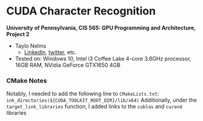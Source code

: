 CUDA Character Recognition
======================

**University of Pennsylvania, CIS 565: GPU Programming and Architecture, Project 2**

* Taylo Nelms
  * [LinkedIn](https://www.linkedin.com/in/taylor-k-7b2110191/), [twitter](https://twitter.com/nelms_taylor), etc.
* Tested on: Windows 10, Intel i3 Coffee Lake 4-core 3.6GHz processor, 16GB RAM, NVidia GeForce GTX1650 4GB

### CMake Notes

Notably, I needed to add the following line to `CMakeLists.txt`:
`ink_directories(${CUDA_TOOLKIT_ROOT_DIR}/lib/x64)`
Additionally, under the `target_link_libraries` function, I added links to the `cublas` and `curand` libraries

